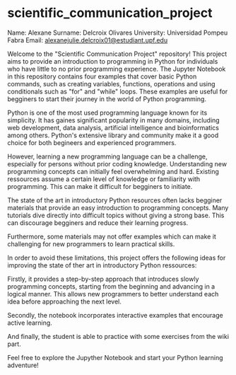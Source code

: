 # scientific_communication_project
Name: Alexane
Surname: Delcroix Olivares
University: Universidad Pompeu Fabra
Email: alexanejulie.delcroix01@estudiant.upf.edu

Welcome to the "Scientific Communication Project" repository! This project aims to provide an introduction to programming in Python for individuals who have little to no prior programming experience. The Jupyter Notebook in this repository contains four examples that cover basic Python commands, such as creating variables, functions, operations and using conditionals such as "for" and "while" loops. These examples are useful for begginers to start their journey in the world of Python programming.


Python is one of the most used programming language known for its simplicity. It has gaines significant popularity in many domains, including web development, data analysis, artificial intelligence and bioinformatics among others. Python's extensive library and community make it a good choice for both begineers and experienced programmers.

However, learning a new programming language can be a challenge, especially for persons without prior coding knowledge. Understanding new programming concepts can initially feel overwhelming and hard. Existing ressources assume a certain level of knowledge or familiarity with programming. This can make it difficult for begginers to initiate.

The state of the art in introductory Python resources often lacks begginer materials that provide an easy introduction to programming concepts. Many tutorials dive directly into difficult topics without giving a strong base. This can discourage begginers and reduce their learning progress.

Furthermore, some materials may not offer examples which can make it challenging for new programmers to learn practical skills.

In order to avoid these limitations, this project offers the following ideas for improving the state of ther art in introductory Python ressources:

Firstly, it provides a step-by-step approach that introduces slowly programming concepts, starting from the beginning and advancing in a logical manner. This allows new programmers to better understand each idea before approaching the next level.

Secondly, the notebook incorporates interactive examples that encourage active learning.

And finally, the student is able to practice with some exercises from the wiki part.

Feel free to explore the Jupyther Notebook and start your Python learning adventure!












